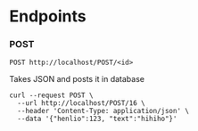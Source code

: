 
# Endpoints

### POST

```console
POST http://localhost/POST/<id>
```
Takes JSON and posts it in database

```console
curl --request POST \
  --url http://localhost/POST/16 \
  --header 'Content-Type: application/json' \
  --data '{"henlio":123, "text":"hihiho"}'
```
